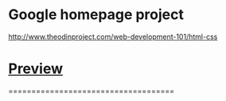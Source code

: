 # Google homepage project

http://www.theodinproject.com/web-development-101/html-css

# [Preview](http://htmlpreview.github.io/?https://github.com/krzoldakowski/theodinproject/blob/master/google-homepage/index.html)

====================================